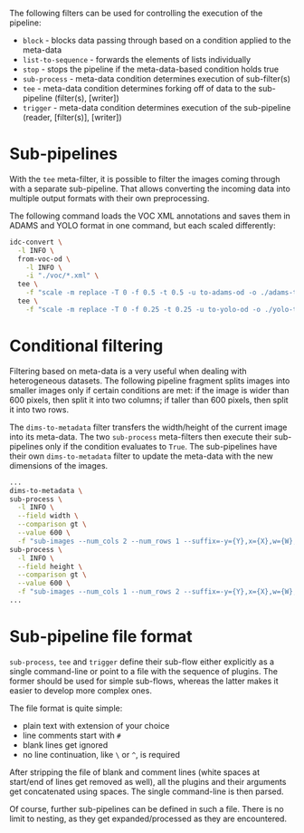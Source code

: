 The following filters can be used for controlling the execution of the
pipeline:

* `block` - blocks data passing through based on a condition applied to the meta-data
* `list-to-sequence` - forwards the elements of lists individually
* `stop` - stops the pipeline if the meta-data-based condition holds true
* `sub-process` - meta-data condition determines execution of sub-filter(s)
* `tee` - meta-data condition determines forking off of data to the sub-pipeline (filter(s), [writer])
* `trigger` - meta-data condition determines execution of the sub-pipeline (reader, [filter(s)], [writer])


# Sub-pipelines

With the `tee` meta-filter, it is possible to filter the images coming through with a separate
sub-pipeline. That allows converting the incoming data into multiple output formats with
their own preprocessing.

The following command loads the VOC XML annotations and saves them in ADAMS and YOLO format
in one command, but each scaled differently:

```bash
idc-convert \
  -l INFO \
  from-voc-od \
    -l INFO \
    -i "./voc/*.xml" \
  tee \
    -f "scale -m replace -T 0 -f 0.5 -t 0.5 -u to-adams-od -o ./adams-tee/" \
  tee \
    -f "scale -m replace -T 0 -f 0.25 -t 0.25 -u to-yolo-od -o ./yolo-tee/ --labels ./yolo-tee/labels.txt"
```


# Conditional filtering

Filtering based on meta-data is a very useful when dealing with heterogeneous 
datasets. The following pipeline fragment splits images into smaller images
only if certain conditions are met: if the image is wider than 600 pixels, then
split it into two columns; if taller than 600 pixels, then split it into
two rows.

The `dims-to-metadata` filter transfers the width/height of the current image
into its meta-data. The two `sub-process` meta-filters then execute their
sub-pipelines only if the condition evaluates to `True`. The sub-pipelines
have their own `dims-to-metadata` filter to update the meta-data with the
new dimensions of the images.


```bash
...
dims-to-metadata \
sub-process \
  -l INFO \
  --field width \
  --comparison gt \
  --value 600 \
  -f "sub-images --num_cols 2 --num_rows 1 --suffix=-y={Y},x={X},w={W},h={H} --suppress_empty dims-to-metadata" \
sub-process \
  -l INFO \
  --field height \
  --comparison gt \
  --value 600 \
  -f "sub-images --num_cols 1 --num_rows 2 --suffix=-y={Y},x={X},w={W},h={H} --suppress_empty dims-to-metadata" \
...
```


# Sub-pipeline file format

`sub-process`, `tee` and `trigger` define their sub-flow either explicitly
as a single command-line or point to a file with the sequence of plugins. The
former should be used for simple sub-flows, whereas the latter makes it easier
to develop more complex ones.

The file format is quite simple:

* plain text with extension of your choice
* line comments start with `#`
* blank lines get ignored
* no line continuation, like `\` or `^`, is required

After stripping the file of blank and comment lines (white spaces at start/end 
of lines get removed as well), all the plugins and their arguments get 
concatenated using spaces. The single command-line is then parsed.

Of course, further sub-pipelines can be defined in such a file. There is no
limit to nesting, as they get expanded/processed as they are encountered.

